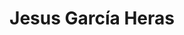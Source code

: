 ---
# Display name
title: Jesus García Heras

# Full name (for SEO)
first_name: Jesus
last_name: García Heras

# Username (this should match the folder name)
authors:
  - JGH

user_groups:
  - Former Members
---